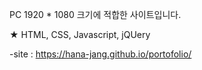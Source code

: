 PC 1920 * 1080 크기에 적합한 사이트입니다.

★ HTML, CSS, Javascript, jQUery

-site : https://hana-jang.github.io/portofolio/
